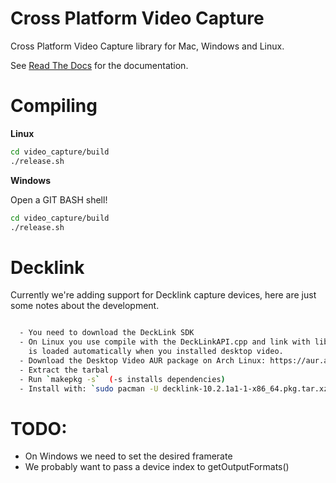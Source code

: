Cross Platform Video Capture
=============================

Cross Platform Video Capture library for Mac, Windows and Linux.

See [Read The Docs](http://video-capture.readthedocs.org/) for the documentation. 

Compiling
=========

 **Linux**

 ````sh
 cd video_capture/build
 ./release.sh
 ````        

 **Windows**
 
 Open a GIT BASH shell!

 ````sh
 cd video_capture/build
 ./release.sh
 ````    

Decklink
========
Currently we're adding support for Decklink capture devices, here are just 
some notes about the development.

````sh

  - You need to download the DeckLink SDK
  - On Linux you use compile with the DeckLinkAPI.cpp and link with libDeckLinkAPI.so which 
    is loaded automatically when you installed desktop video. 
  - Download the Desktop Video AUR package on Arch Linux: https://aur.archlinux.org/packages/decklink/
  - Extract the tarbal 
  - Run `makepkg -s`  (-s installs dependencies)
  - Install with: `sudo pacman -U decklink-10.2.1a1-1-x86_64.pkg.tar.xz`


````

TODO:
=====

 - On Windows we need to set the desired framerate
 - We probably want to pass a device index to getOutputFormats()
